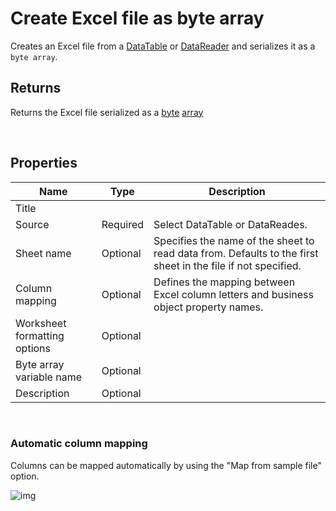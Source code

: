 # Create Excel file as byte array

Creates an Excel file from a [DataTable](https://learn.microsoft.com/en-us/dotnet/api/system.data.datatable) or [DataReader](https://learn.microsoft.com/en-us/dotnet/api/system.data.idatareader) and serializes it as a `byte array`.

## Returns

Returns the Excel file serialized as a [byte](https://learn.microsoft.com/en-us/dotnet/api/system.byte) [array](https://learn.microsoft.com/en-us/dotnet/csharp/language-reference/builtin-types/arrays)

<br/>

## Properties

| Name                 | Type     | Description                                                                                                   |
| -------------------- | -------- | ------------------------------------------------------------------------------------------------------------- |
| Title                |          |                                                                                                               |
| Source               | Required | Select DataTable or DataReades.                                                              |
| Sheet name           | Optional | Specifies the name of the sheet to read data from. Defaults to the first sheet in the file if not specified.  |
| Column mapping       | Optional | Defines the mapping between Excel column letters and business object property names.                          |
| Worksheet formatting options | Optional |                                                                                                       |
| Byte array variable name | Optional |                                                                                                           |
| Description | Optional |                                                                                                                        |

<br/>

### Automatic column mapping

Columns can be mapped automatically by using the "Map from sample file" option.

![img](https://profitbasedocs.blob.core.windows.net/flowimages/getDataReaderEx2.png)
